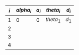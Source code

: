 
| $i$ | $alpha_i$ | $a_i$ | $theta_i$ | $d_i$ |
| --- | --------- | ----- | --------- | ----- |
| 1   | $0$       | $0$   | $theta_1$ | $d_1$ |
| 2   |           |       |           |       |
| 3   |           |       |           |       |
| 4   |           |       |           |       |
